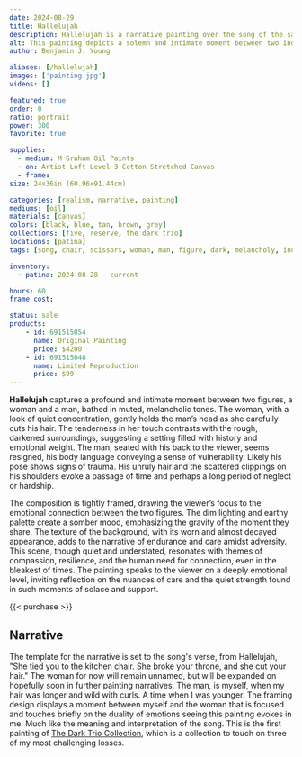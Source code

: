 ```yaml
---
date: 2024-08-29
title: Hallelujah
description: Hallelujah is a narrative painting over the song of the same title, mixed with Ben Young's own personal experiences.
alt: This painting depicts a solemn and intimate moment between two individuals, where a woman is carefully cutting the hair of a man sitting with his back to the viewer, set against a dark, textured background that enhances the emotional depth of the scene.
author: Benjamin J. Young

aliases: [/hallelujah]
images: ['painting.jpg']
videos: []

featured: true
order: 0
ratio: portrait
power: 300
favorite: true

supplies:
  - medium: M Graham Oil Paints
  - on: Artist Loft Level 3 Cotton Stretched Canvas
  - frame: 
size: 24x36in (60.96x91.44cm)

categories: [realism, narrative, painting]
mediums: [oil]
materials: [canvas]
colors: [black, blue, tan, brown, grey]
collections: [five, reserve, the dark trio]
locations: [patina]
tags: [song, chair, scissors, woman, man, figure, dark, melancholy, indoors]

inventory:
  - patina: 2024-08-28 - current

hours: 60
frame cost: 

status: sale
products:
    - id: 691515054
      name: Original Painting
      price: $4200
    - id: 691515048
      name: Limited Reproduction
      price: $99
---
```


**Hallelujah** captures a profound and intimate moment between two figures, a woman and a man, bathed in muted, melancholic tones. The woman, with a look of quiet concentration, gently holds the man’s head as she carefully cuts his hair. The tenderness in her touch contrasts with the rough, darkened surroundings, suggesting a setting filled with history and emotional weight. The man, seated with his back to the viewer, seems resigned, his body language conveying a sense of vulnerability. Likely his pose shows signs of trauma. His unruly hair and the scattered clippings on his shoulders evoke a passage of time and perhaps a long period of neglect or hardship.

The composition is tightly framed, drawing the viewer’s focus to the emotional connection between the two figures. The dim lighting and earthy palette create a somber mood, emphasizing the gravity of the moment they share. The texture of the background, with its worn and almost decayed appearance, adds to the narrative of endurance and care amidst adversity. This scene, though quiet and understated, resonates with themes of compassion, resilience, and the human need for connection, even in the bleakest of times. The painting speaks to the viewer on a deeply emotional level, inviting reflection on the nuances of care and the quiet strength found in such moments of solace and support.

{{< purchase >}}

## Narrative ##

The template for the narrative is set to the song's verse, from Hallelujah, "She tied you to the kitchen chair. She broke your throne, and she cut your hair." The woman for now will remain unnamed, but will be expanded on hopefully soon in further painting narratives. The man, is myself, when my hair was longer and wild with curls. A time when I was younger. The framing design displays a moment between myself and the woman that is focused and touches briefly on the duality of emotions seeing this painting evokes in me. Much like the meaning and interpretation of the song. This is the first painting of [The Dark Trio Collection](/collections/the-dark-trio), which is a collection to touch on three of my most challenging losses.
